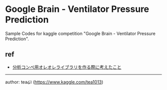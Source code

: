 # Google Brain - Ventilator Pressure Prediction

Sample Codes for kaggle competition "Google Brain - Ventilator Pressure Prediction".

## ref

- [分析コンペ用オレオレライブラリを作る際に考えたこと](https://teadev.netlify.app/posts/2021-10-20/)

---

author: tea໒꒱ (https://www.kaggle.com/tea1013)